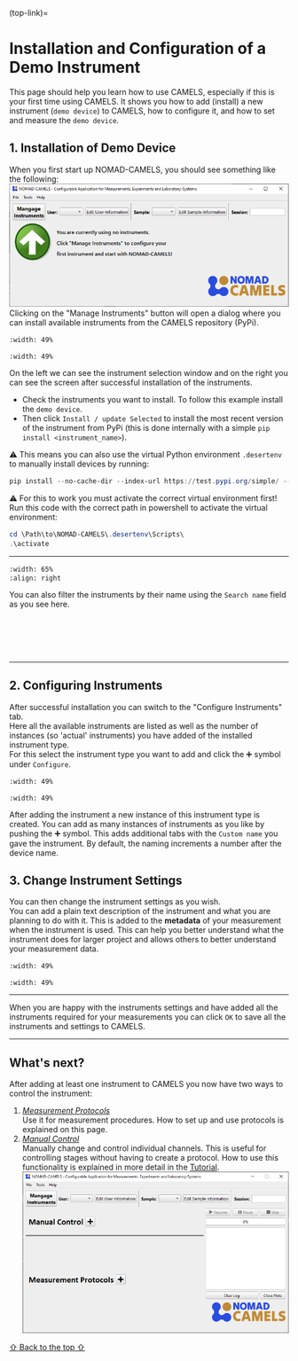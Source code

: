(top-link)=
# Installation and Configuration of a Demo Instrument
This page should help you learn how to use CAMELS, especially if this is your first time using CAMELS. It shows you how to add (install) a new instrument (`demo device`) to CAMELS, how to configure it, and how to set and measure the `demo device`.
## 1. Installation of Demo Device
When you first start up NOMAD-CAMELS, you should see something like the following:  
![Initial window on start up](img.png)
Clicking on the "Manage Instruments" button will open a dialog where you can install available instruments from the CAMELS repository (PyPi).

```{image} img_1.png
:width: 49%
```
```{image} img_3.png
:width: 49%
```

On the left we can see the instrument selection window and on the right you can see the screen after successful installation of the instruments. 
- Check the instruments you want to install. To follow this example  install the `demo device`. 
- Then click `Install / update Selected` to install the most recent version of the instrument from PyPi (this is done internally with a simple `pip install <instrument_name>`).

&#9888; This means you can also use the virtual Python environment `.desertenv` to manually install devices by running:
```powershell
pip install --no-cache-dir --index-url https://test.pypi.org/simple/ --extra-index-url https://pypi.org/simple nomad_camels_driver_<parent_driver_name>
```

&#9888; For this to work you must activate the correct virtual environment first!
Run this code with the correct path in powershell to activate the virtual environment:
```powershell
cd \Path\to\NOMAD-CAMELS\.desertenv\Scripts\
.\activate
```



---

```{image} img_2.png
:width: 65%
:align: right
```

You can also filter the instruments by their name using the `Search name` field as you see here.

<br/><br/><br/><br/>

---

## 2. Configuring Instruments

After successful installation you can switch to the "Configure Instruments" tab.\
Here all the available instruments are listed as well as the number of instances (so 'actual' instruments) you have added of the installed instrument type.\
For this  select the instrument type you want to add and click the &#10133; symbol under `Configure`.

```{image} img_4.png
:width: 49%
```
```{image} img_5.png
:width: 49%
```

After adding the instrument a new instance of this instrument type is created. You can add as many instances of instruments as you like by  pushing the &#10133; symbol. This adds additional tabs with the `Custom name` you gave the instrument. By default, the naming  increments a number after the device name.

## 3. Change Instrument Settings
You can then change the instrument settings as you wish.\
You can add a plain text description of the instrument and what you are planning to do with it. This is added to the **metadata** of your measurement when the instrument is used. This can help you better understand what the instrument does for larger project and allows others to better understand your measurement data.

```{image} img_6.png
:width: 49%
```
```{image} img_7.png
:width: 49%
```

---

When you are happy with the instruments settings and have added all the instruments required for your measurements you can  click `OK` to save all the instruments and settings to CAMELS.

---
## What's next?
After adding at least one instrument to CAMELS you now have two ways to control the instrument:
1. [_Measurement Protocols_](quick_start_protocols.md)\
   Use it for measurement procedures. How to set up and use protocols is explained on this page.
2. [_Manual Control_](https://fau-lap.github.io/NOMAD-CAMELS/docs/Tutorials/quick_start/quick_start_manual_control.html)\
   Manually change and control individual channels. This is useful for controlling stages without having to create a protocol. How to use this functionality is explained in more detail in the [Tutorial](https://fau-lap.github.io/NOMAD-CAMELS/docs/Tutorials/quick_start/quick_start_manual_control.html).
   ![img_8.png](img_8.png)

[&#8679; Back to the top &#8679;](top-link)